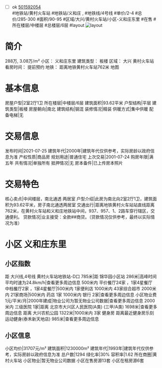 - [ ] ok [501592054](https://bj.5i5j.com/ershoufang/501592054.html)  
 #地铁站/黄村火车站 #地铁站/义和庄 ,  #地铁线/4号线
#单价/2-4 #总价/285-300 #面积/90-95   #区域/大兴/黄村火车站/小区-义和庄东里 #在售 #所在楼层/中楼层 #总楼层/6层 #layout 
![layout](http://image2a.5i5j.com/bdir/layout/36749.jpg_P5.jpg) 
# 简介 
 288万,  3.08万/m² 
小区： 义和庄东里
建筑类型： 板楼
区域： 大兴 黄村火车站
看房时间： 提前预约
地铁： 距离地铁黄村火车站762米 地图
# 基本信息 
 房屋户型|2室2厅1卫
所在楼层|中楼层/6层
建筑面积|93.62平米
户型结构|平层
建筑类型|板楼
房屋朝向|南北
建筑结构|钢混
装修情况|精装
供暖方式|集中供暖
配备电梯|无
# 交易信息 
 发布时间|2021-07-25
建筑年代|2000年|建筑年代仅供参考，实际房龄以政府信息为准
产权性质|商品房
规划用途|普通住宅
上次交易|2001-07-24
购房年限|满五年
共有情况|单独所有
抵押情况|无
房本备件|已上传房本照片
# 交易特色 
 核心卖点|中间楼层，南北通透 两居室
户型介绍|此房为南北向2室2厅1卫，建筑面积为93.62平米，房子南北通透两居室
交通出行|距离地铁黄村火车站站直线距离762米，在黄村火车站和义和庄地铁站中间，937、957、1、2路车穿行辖区，交通便利。
贷款情况|业主接受：全款##商贷。（贷款情况仅供参考，最终以实际情况为准）
# 小区 义和庄东里
## 小区指数 
 距 大兴线,4号线 黄村火车站地铁站-D口 785米|距 锦华园小区站 286米|高峰时间平均时速为24.8km/h|查看更多周边信息
500米内 平价餐厅24家 ，1家4星餐厅
中档餐厅2家 ，1家4星餐厅|500米内 1家便利店
1000米内 43家综合超市
2000米内 21家商场|500米内 药店 1家
1000米内 银行 2家|查看更多周边信息
小区物业费1元/平米/月|2000年建成|物业公司为暂无物业公司数据|查看更多周边信息
2000米内 三级医院 1家|距离 北京市大兴区人民医院(A类) (三甲/A类) 1698米|查看更多周边信息
距离 大兴农机公园 1322米|1000米内 3家 健身房
距离最近健身房乐刻运动健身(泰禾新天地店) 985米|查看更多周边信息
## 小区信息 
 小区均价|31707元/m²
建筑面积|1230000m²
建筑年代|1993年|建筑年代仅供参考，实际房龄以政府信息为准
总户数|1294
绿化率|30%
容积率|1.62
所在商圈|黄村火车站
小区物业|暂无物业公司数据
小区在售房源13套
小区在租房源6套
